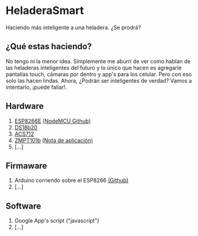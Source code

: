 # HeladeraSmart
Haciendo más inteligente a una heladera. ¿Se prodrá?

## ¿Qué estas haciendo?

No tengo ni la menor idea. Simplemente me aburrí de ver como hablan de las heladeras inteligentes del futuro y lo único que hacen es agregarle pantallas touch, cámaras por dentro y app's para los celular. Pero con eso solo las hacen lindas. Ahora, ¿Podrán ser inteligentes de verdad? Vamos a intentarlo, ¡puede fallar!.

## Hardware
1. [ESP8266E](https://cdn-shop.adafruit.com/datasheets/ESP8266_Specifications_English.pdf) [(NodeMCU Github)](https://github.com/nodemcu)
2. [DS18b20](https://cdn.sparkfun.com/datasheets/Sensors/Temp/DS18B20.pdf)
3. [ACS712](https://www.sparkfun.com/datasheets/BreakoutBoards/0712.pdf)
4. [ZMPT101b](http://5nrorwxhmqqijik.leadongcdn.com/attachment/kjilKBmoioSRqlkqjoipSR7ww7fgzb73m/ZMPT101B-specification.pdf) [(Nota de aplicación)](https://www.researchgate.net/profile/Mamunu_Mustapha/publication/316636029_Calibration_of_ZMPT101B_voltage_sensor_module_using_polynomial_regression_for_accurate_load_monitoring/links/5a13d4a20f7e9b1e5730a48d/Calibration-of-ZMPT101B-voltage-sensor-module-using-polynomial-regression-for-accurate-load-monitoring.pdf)
5. [...]

## Firmaware
1. Arduino corriendo sobre el ESP8266 [(Github)](https://github.com/esp8266/Arduino)
2. [...]

## Software
1. Google App's script ("javascript")
2. [...]
